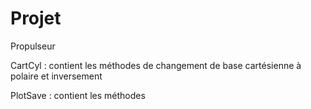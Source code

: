 # Projet
Propulseur

CartCyl : contient les méthodes de changement de base cartésienne à polaire et inversement

PlotSave : contient les méthodes 
